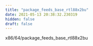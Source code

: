 ```yaml
---
title: "package_feeds_base_rtl88x2bu"
date: 2021-05-13 20:38:32.230319
hidden: false
draft: false
---
```


x86/64/package_feeds_base_rtl88x2bu

